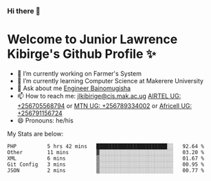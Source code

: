 ### Hi there 👋 
# Welcome to Junior Lawrence Kibirge's Github Profile ✨
 
<!--
**juniorkibirige/juniorkibirige** is a ✨ _special_ ✨ repository because its `README.md` (this file) appears on your GitHub profile.

Here are some ideas to get you started:

- 🔭 I’m currently working on ...
- 🌱 I’m currently learning ...
- 👯 I’m looking to collaborate on ...
- 🤔 I’m looking for help with ...
- 💬 Ask me about ...
- 📫 How to reach me: ...
- 😄 Pronouns: ...
- ⚡ Fun fact: ...
-->
- 🔭 I’m currently working on Farmer's System
- 🌱 I’m currently learning Computer Science at Makerere University
- 💬 Ask about me [Engineer Bainomugisha](mailto:baino@mak.ac.ug)
- 📫 How to reach me: [jlkibirige@cis.mak.ac.ug](mailto:jlkibirige@cis.mak.ac.ug) [AIRTEL UG: +256705568794](tel:+256705568794) or [MTN UG: +256789334002](tel:+256789334002) or [Africell UG: +256791156724](tel:+256791156724)
- 😄 Pronouns: he/his

My Stats are below:

<!--START_SECTION:waka-->
```text
PHP          5 hrs 42 mins   ███████████████████████░░   92.64 % 
Other        11 mins         ▓░░░░░░░░░░░░░░░░░░░░░░░░   03.20 % 
XML          6 mins          ▒░░░░░░░░░░░░░░░░░░░░░░░░   01.67 % 
Git Config   3 mins          ▒░░░░░░░░░░░░░░░░░░░░░░░░   00.95 % 
JSON         2 mins          ▒░░░░░░░░░░░░░░░░░░░░░░░░   00.77 % 
```
<!--END_SECTION:waka-->
